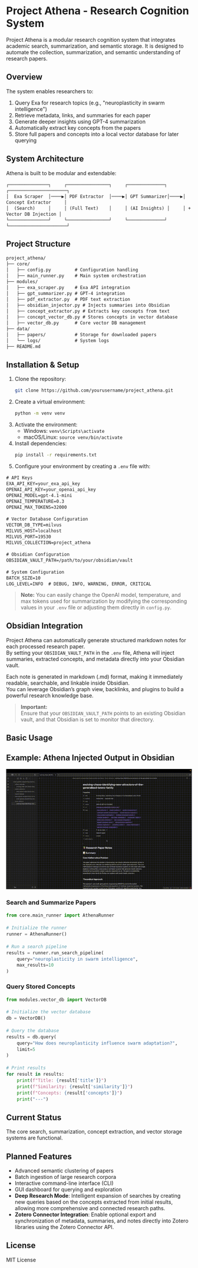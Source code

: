 # Project Athena - Research Cognition System

Project Athena is a modular research cognition system that integrates academic search, summarization, and semantic storage. 
It is designed to automate the collection, summarization, and semantic understanding of research papers.

## Overview

The system enables researchers to:

1. Query Exa for research topics (e.g., "neuroplasticity in swarm intelligence")
2. Retrieve metadata, links, and summaries for each paper
3. Generate deeper insights using GPT-4 summarization
4. Automatically extract key concepts from the papers
5. Store full papers and concepts into a local vector database for later querying

## System Architecture

Athena is built to be modular and extendable:

```
┌───────────────┐     ┌────────────────┐     ┌──────────────┐     ┌──────────────────────┐
│  Exa Scraper  │────▶│ PDF Extractor  │────▶│ GPT Summarizer│────▶│ Concept Extractor     │
│  (Search)     │     │ (Full Text)    │     │ (AI Insights) │     │ + Vector DB Injection │
└───────────────┘     └────────────────┘     └──────────────┘     └──────────────────────┘
```

## Project Structure

```
project_athena/
├── core/
│   ├── config.py         # Configuration handling
│   ├── main_runner.py    # Main system orchestration
├── modules/
│   ├── exa_scraper.py    # Exa API integration
│   ├── gpt_summarizer.py # GPT-4 integration
│   ├── pdf_extractor.py  # PDF text extraction
│   ├── obsidian_injector.py # Injects summaries into Obsidian
│   ├── concept_extractor.py # Extracts key concepts from text
│   ├── concept_vector_db.py # Stores concepts in vector database
│   ├── vector_db.py      # Core vector DB management
├── data/
│   ├── papers/           # Storage for downloaded papers
│   └── logs/             # System logs
├── README.md
```

## Installation & Setup

1. Clone the repository:
   ```bash
   git clone https://github.com/yourusername/project_athena.git
   ```
2. Create a virtual environment:
   ```bash
   python -m venv venv
   ```
3. Activate the environment:
   - Windows: `venv\Scripts\activate`
   - macOS/Linux: `source venv/bin/activate`
4. Install dependencies:
   ```bash
   pip install -r requirements.txt
   ```
5. Configure your environment by creating a `.env` file with:

```
# API Keys
EXA_API_KEY=your_exa_api_key
OPENAI_API_KEY=your_openai_api_key
OPENAI_MODEL=gpt-4.1-mini
OPENAI_TEMPERATURE=0.3
OPENAI_MAX_TOKENS=32000

# Vector Database Configuration
VECTOR_DB_TYPE=milvus
MILVUS_HOST=localhost
MILVUS_PORT=19530
MILVUS_COLLECTION=project_athena

# Obsidian Configuration
OBSIDIAN_VAULT_PATH=/path/to/your/obsidian/vault

# System Configuration
BATCH_SIZE=10
LOG_LEVEL=INFO  # DEBUG, INFO, WARNING, ERROR, CRITICAL
```

> **Note:** You can easily change the OpenAI model, temperature, and max tokens used for summarization by modifying the corresponding values in your `.env` file or adjusting them directly in `config.py`.

## Obsidian Integration

Project Athena can automatically generate structured markdown notes for each processed research paper.  
By setting your `OBSIDIAN_VAULT_PATH` in the `.env` file, Athena will inject summaries, extracted concepts, and metadata directly into your Obsidian vault.

Each note is generated in markdown (.md) format, making it immediately readable, searchable, and linkable inside Obsidian.  
You can leverage Obsidian’s graph view, backlinks, and plugins to build a powerful research knowledge base.

> **Important:**  
> Ensure that your `OBSIDIAN_VAULT_PATH` points to an existing Obsidian vault, and that Obsidian is set to monitor that directory.
## Basic Usage
## Example: Athena Injected Output in Obsidian

![Athena Obsidian Demo](assets/athena_obsidian_demo.gif)



### Search and Summarize Papers

```python
from core.main_runner import AthenaRunner

# Initialize the runner
runner = AthenaRunner()

# Run a search pipeline
results = runner.run_search_pipeline(
    query="neuroplasticity in swarm intelligence", 
    max_results=10
)
```

### Query Stored Concepts

```python
from modules.vector_db import VectorDB

# Initialize the vector database
db = VectorDB()

# Query the database
results = db.query(
    query="How does neuroplasticity influence swarm adaptation?",
    limit=5
)

# Print results
for result in results:
    print(f"Title: {result['title']}")
    print(f"Similarity: {result['similarity']}")
    print(f"Concepts: {result['concepts']}")
    print("---")
```

## Current Status

The core search, summarization, concept extraction, and vector storage systems are functional.

## Planned Features

- Advanced semantic clustering of papers
- Batch ingestion of large research corpora
- Interactive command-line interface (CLI)
- GUI dashboard for querying and exploration
- **Deep Research Mode**: Intelligent expansion of searches by creating new queries based on the concepts extracted from initial results, allowing more comprehensive and connected research paths.
- **Zotero Connector Integration**: Enable optional export and synchronization of metadata, summaries, and notes directly into Zotero libraries using the Zotero Connector API.

## License

MIT License
